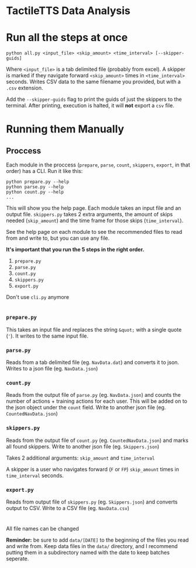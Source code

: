 # TactileTTS Data Analysis

# Run all the steps at once

```shell
python all.py <input_file> <skip_amount> <time_interval> [--skipper-guids]
```

Where `<input_file>` is a tab delimited file (probably from excel). A skipper is marked if they navigate forward `<skip_amount>` times in `<time_interval>` seconds.
Writes CSV data to the same filename you provided, but with a `.csv` extension.

Add the `--skipper-guids` flag to print the guids of just the skippers to the terminal. After printing, execution is halted, it will **not** export a `csv` file.

# Running them Manually

## Proccess

Each module in the proccess (`prepare`, `parse`, `count`, `skippers`, `export`, in that order) has a CLI. Run it like this:

```shell
python prepare.py --help
python parse.py --help
python count.py --help
...
```

This will show you the help page. Each module takes an input file and an output file. `skippers.py` takes 2 extra arguments, the amount of skips needed (`skip_amount`) and the time frame for those skips (`time_interval`).

See the help page on each module to see the recommended files to read from and write to, but you can use any file.

**It's important that you run the 5 steps in the right order.**

1. `prepare.py`
2. `parse.py`
3. `count.py`
4. `skippers.py`
5. `export.py`

Don't use `cli.py` anymore

#
### `prepare.py`
This takes an input file and replaces the string `&quot;` with a single quote (`'`). It writes to the same input file.

### `parse.py`
Reads from a tab delimited file (eg. `NavData.dat`) and converts it to json. Writes to a json file (eg. `NavData.json`)

### `count.py`
Reads from the output file of `parse.py` (eg. `NavData.json`) and counts the number of actions + training actions for each user. This will be added on to the json object under the `count` field. Write to another json file (eg. `CountedNavData.json`)

### `skippers.py`
Reads from the output file of `count.py` (eg. `CountedNavData.json`) and marks all found skippers. Write to another json file (eg. `Skippers.json`)

Takes 2 additional arguments: `skip_amount` and `time_interval`

A skipper is a user who navigates forward (`F` or `FP`) `skip_amount` times in `time_interval` seconds.

### `export.py`
Reads from output file of `skippers.py` (eg. `Skippers.json`) and converts output to CSV. Write to a CSV file (eg. `NavData.csv`)

#
All file names can be changed

**Reminder:** be sure to add `data/[DATE]` to the beginning of the files you read and write from. Keep data files in the `data/` directory, and I recommend putting them in a subdirectory named with the date to keep batches seperate.
